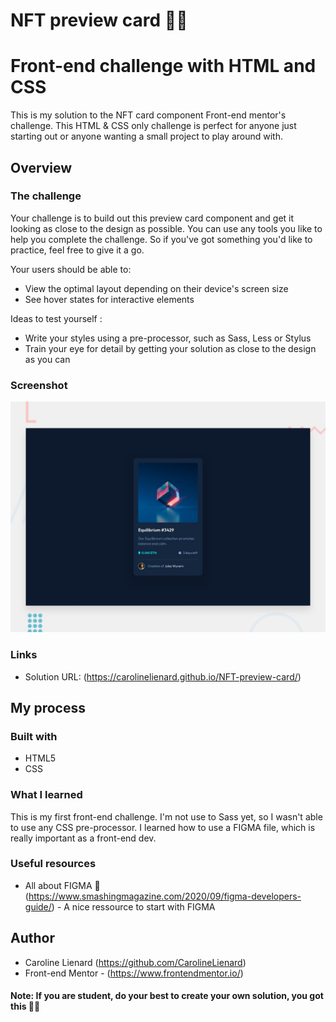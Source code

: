 # NFT preview card 💎✨
# Front-end challenge with HTML and CSS

This is my solution to the NFT card component Front-end mentor's challenge. This HTML & CSS only challenge is perfect for anyone just starting out or anyone wanting a small project to play around with.

## Overview

### The challenge

Your challenge is to build out this preview card component and get it looking as close to the design as possible.
You can use any tools you like to help you complete the challenge. So if you've got something you'd like to practice, feel free to give it a go.

Your users should be able to:

- View the optimal layout depending on their device's screen size
- See hover states for interactive elements

Ideas to test yourself :

- Write your styles using a pre-processor, such as Sass, Less or Stylus
- Train your eye for detail by getting your solution as close to the design as you can


### Screenshot

![](./preview.jpg)


### Links

- Solution URL: (https://carolinelienard.github.io/NFT-preview-card/)

## My process

### Built with

- HTML5
- CSS 


### What I learned

This is my first front-end challenge. I'm not use to Sass yet, so I wasn't able to use any CSS pre-processor. I learned how to use a FIGMA file, which is really important as a front-end dev. 


### Useful resources

- All about FIGMA 🎨 (https://www.smashingmagazine.com/2020/09/figma-developers-guide/) - A nice ressource to start with FIGMA


## Author

- Caroline Lienard (https://github.com/CarolineLienard)
- Front-end Mentor - (https://www.frontendmentor.io/)

#### Note: If you are student, do your best to create your own solution, you got this 👍🏻
